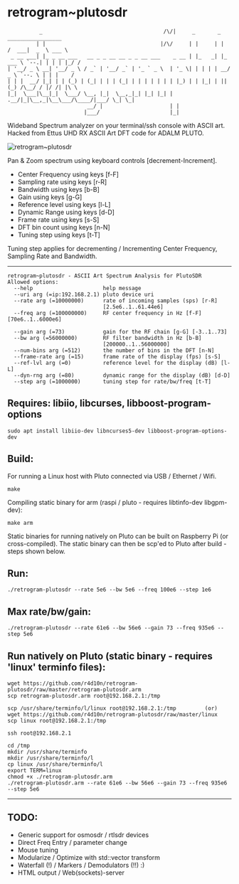 # retrogram~plutosdr 

	          _                                      /\/|     _       _        _________________ 
	         | |                                    |/\/     | |     | |      /  ___|  _  \ ___ \
	 _ __ ___| |_ _ __ ___   __ _ _ __ __ _ _ __ ___    _ __ | |_   _| |_ ___ \ `--.| | | | |_/ /
	| '__/ _ \ __| '__/ _ \ / _` | '__/ _` | '_ ` _ \  | '_ \| | | | | __/ _ \ `--. \ | | |    / 
	| | |  __/ |_| | | (_) | (_| | | | (_| | | | | | | | |_) | | |_| | || (_) /\__/ / |/ /| |\ \ 
	|_|  \___|\__|_|  \___/ \__, |_|  \__,_|_| |_| |_| | .__/|_|\__,_|\__\___/\____/|___/ \_| \_|
	                         __/ |                     | |                                       
	                        |___/                      |_|                                       

Wideband Spectrum analyzer on your terminal/ssh console with ASCII art. 
Hacked from Ettus UHD RX ASCII Art DFT code for ADALM PLUTO.

![retrogram~plutosdr](https://media.giphy.com/media/65MtMQ2BfuWkcvGrza/giphy.gif)

Pan & Zoom spectrum using keyboard controls [decrement-Increment]. 

* Center Frequency using keys [f-F] 
* Sampling rate    using keys [r-R]
* Bandwidth 	   using keys [b-B]
* Gain 			   using keys [g-G]
* Reference level  using keys [l-L] 
* Dynamic Range    using keys [d-D]
* Frame rate       using keys [s-S]
* DFT bin count    using keys [n-N]
* Tuning step	   using keys [t-T]

Tuning step applies for decrementing / Incrementing Center Frequency, Sampling Rate and Bandwidth.

---
	retrogram~plutosdr - ASCII Art Spectrum Analysis for PlutoSDR	
	Allowed options:
	  --help                      help message
	  --uri arg (=ip:192.168.2.1) pluto device uri
	  --rate arg (=10000000)      rate of incoming samples (sps) [r-R] 
	                              [2.5e6..1..61.44e6]
	  --freq arg (=100000000)     RF center frequency in Hz [f-F] [70e6..1..6000e6]
	                               
	  --gain arg (=73)            gain for the RF chain [g-G] [-3..1..73]
	  --bw arg (=56000000)        RF filter bandwidth in Hz [b-B] 
	                              [200000..1..56000000]
	  --num-bins arg (=512)       the number of bins in the DFT [n-N]
	  --frame-rate arg (=15)      frame rate of the display (fps) [s-S]
	  --ref-lvl arg (=0)          reference level for the display (dB) [l-L]
	  --dyn-rng arg (=80)         dynamic range for the display (dB) [d-D]
	  --step arg (=1000000)       tuning step for rate/bw/freq [t-T]

## Requires: libiio, libcurses, libboost-program-options
	
	sudo apt install libiio-dev libncurses5-dev libboost-program-options-dev

## Build:

For running a Linux host with Pluto connected via USB / Ethernet / Wifi.

	make

Compiling static binary for arm (raspi / pluto - requires libtinfo-dev libgpm-dev):

	make arm

Static binaries for running natively on Pluto can be built on Raspberry Pi (or cross-compiled). 
The static binary can then be scp'ed to Pluto after build - steps shown below. 

## Run:

	./retrogram-plutosdr --rate 5e6 --bw 5e6 --freq 100e6 --step 1e6

## Max rate/bw/gain:

	./retrogram-plutosdr --rate 61e6 --bw 56e6 --gain 73 --freq 935e6 --step 5e6

## Run natively on Pluto (static binary - requires 'linux' terminfo files):

	wget https://github.com/r4d10n/retrogram-plutosdr/raw/master/retrogram-plutosdr.arm
	scp retrogram-plutosdr.arm root@192.168.2.1:/tmp

	scp /usr/share/terminfo/l/linux root@192.168.2.1:/tmp         (or)  
	wget https://github.com/r4d10n/retrogram-plutosdr/raw/master/linux 
	scp linux root@192.168.2.1:/tmp

	ssh root@192.168.2.1

<inside pluto shell>	

	cd /tmp
	mkdir /usr/share/terminfo
	mkdir /usr/share/terminfo/l
	cp linux /usr/share/terminfo/l
	export TERM=linux
	chmod +x ./retrogram-plutosdr.arm
	./retrogram-plutosdr.arm --rate 61e6 --bw 56e6 --gain 73 --freq 935e6 --step 5e6

---

## TODO:

* Generic support for osmosdr / rtlsdr devices
* Direct Freq Entry / parameter change 
* Mouse tuning
* Modularize / Optimize with std::vector transform
* Waterfall (!) / Markers / Demodulators (!!) :)
* HTML output / Web(sockets)-server
